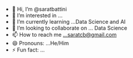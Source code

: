 - 👋 Hi, I’m @saratbattini
- 👀 I’m interested in ...
- 🌱 I’m currently learning ...Data Science and AI
- 💞️ I’m looking to collaborate on ... Data Science
- 📫 How to reach me ...saratcb@gmail.com
- 😄 Pronouns: ...He/Him
- ⚡ Fun fact: ...

<!---
saratbattini/saratbattini is a ✨ special ✨ repository because its `README.md` (this file) appears on your GitHub profile.
You can click the Preview link to take a look at your changes.
--->
